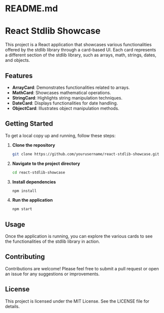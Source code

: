 # README.md

# React Stdlib Showcase

This project is a React application that showcases various functionalities offered by the stdlib library through a card-based UI. Each card represents a different section of the stdlib library, such as arrays, math, strings, dates, and objects.

## Features

- **ArrayCard**: Demonstrates functionalities related to arrays.
- **MathCard**: Showcases mathematical operations.
- **StringCard**: Highlights string manipulation techniques.
- **DateCard**: Displays functionalities for date handling.
- **ObjectCard**: Illustrates object manipulation methods.

## Getting Started

To get a local copy up and running, follow these steps:

1. **Clone the repository**
   ```bash
   git clone https://github.com/yourusername/react-stdlib-showcase.git
   ```

2. **Navigate to the project directory**
   ```bash
   cd react-stdlib-showcase
   ```

3. **Install dependencies**
   ```bash
   npm install
   ```

4. **Run the application**
   ```bash
   npm start
   ```

## Usage

Once the application is running, you can explore the various cards to see the functionalities of the stdlib library in action.

## Contributing

Contributions are welcome! Please feel free to submit a pull request or open an issue for any suggestions or improvements.

## License

This project is licensed under the MIT License. See the LICENSE file for details.